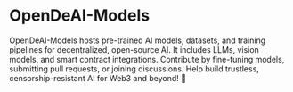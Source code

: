 # OpenDeAI-Models
OpenDeAI-Models hosts pre-trained AI models, datasets, and training pipelines for decentralized, open-source AI. It includes LLMs, vision models, and smart contract integrations. Contribute by fine-tuning models, submitting pull requests, or joining discussions. Help build trustless, censorship-resistant AI for Web3 and beyond! 🚀
